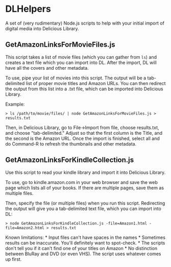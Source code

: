 DLHelpers
=========

A set of (very rudimentary) Node.js scripts to help with your initial import of digital media into Delicious Library.

## GetAmazonLinksForMovieFiles.js

This script takes a list of movie files (which you can gather from `ls`) and creates a text file which you can import into DL. After the import, DL will have all the covers and other metadata.

To use, pipe your list of movies into this script. The output will be a tab-delimited list of proper movie titles and Amazon URLs. You can then redirect the output from this list into a .txt file, which can be imported into Delicious Library. 

Example:

    > ls /path/to/movie/files/ | node GetAmazonLinksForMovieFiles.js > results.txt

Then, in Delicious Library, go to File->Import from file, choose results.txt, and choose "tab-delimited." Adjust so that the first column is the Title, and the second is the Amazon URL. Once the import is finished, select all and do Command-R to refresh the thumbnails and other metadata.

## GetAmazonLinksForKindleCollection.js

Use this script to read your kindle library and import it into Delicious Library.

To use, go to kindle.amazon.com in your web browser and save the web page which lists all of your books. If there are multiple pages, save them as multiple files.

Then, specify the file (or multiple files) when you run this script. Redirecting the output will give you a tab-delimited text file, which you can import into DL:

    > node GetAmazonLinksForKindleCollection.js -file=Amazon1.html -file=Amazon2.html > results.txt 

Known limitations:
    * Input files can't have spaces in the names
    * Sometimes results can be inaccurate. You'll definitely want to spot-check.
    * The scripts don't tell you if it can't find one of your titles on Amazon
    * No distinction between BluRay and DVD (or even VHS). The script uses whatever comes up first.







